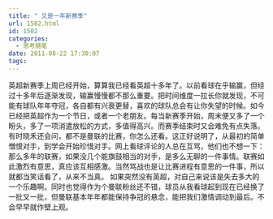 ```yaml
---
title: " 又是一年新赛季"
url: 1502.html
id: 1502
categories:
  - 思考随笔
date: 2011-08-22 17:30:07
tags:
---
```


英超新赛季上周已经开始，算算我已经看英超十多年了。以前看球在乎输赢，但经过十多年后逐渐发现，输赢慢慢都不那么重要。把时间维度一拉长你就发现，不可能有球队年年夺冠，各自都有兴衰更替，喜欢的球队总会有让你失望的时候。如今已经把英超作为一个节日，或者一个老朋友。每当新赛季开始，周末便又多了一个盼头，多了一项消遣放松的方式，多值得高兴。而赛季结束时又会难免有点失落。有时晓禾还会问，都不是曼联的比赛，你怎么还看。这正好说明了，从最初的简单憎恨对手，到学会开始珍惜对手。网上看球评论的人总在互骂，他们也不想一下：那么多年的联赛，如果没几个能旗鼓相当的对手，是多么无聊的一件事情。联赛如此激烈有意思，真应该互相感激。当然骂战也是让比赛进程有意思的一件事，所以就都当笑话看了，从来不当真。 如果突然没有英超，对自己来说该是失去多大的一个乐趣啊。同时也觉得作为个曼联粉丝还不错，球员从我看球起到现在已经换了一批又一批，但曼联基本年年都能保持争冠的悬念，能把我们激情调动到最后。不会早早就作壁上观。